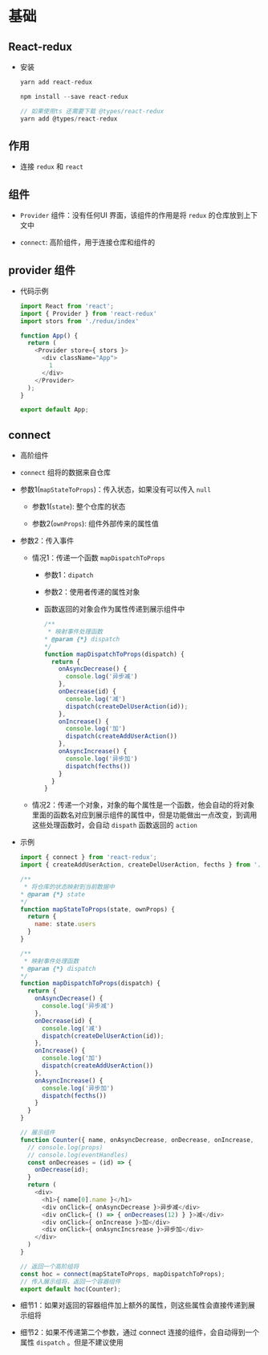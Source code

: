 # 基础

## React-redux

*   安装

    ```javascript
    yarn add react-redux
    ```

    ```javascript
    npm install --save react-redux

    // 如果使用ts 还需要下载 @types/react-redux
    yarn add @types/react-redux
    ```

## 作用

*   连接 `redux` 和 `react`

## 组件

*   `Provider` 组件：没有任何UI 界面，该组件的作用是将 `redux` 的仓库放到上下文中

*   `connect`: 高阶组件，用于连接仓库和组件的

## provider 组件

*   代码示例

    ```javascript
    import React from 'react';
    import { Provider } from 'react-redux'
    import stors from './redux/index'

    function App() {
      return (
        <Provider store={ stors }>
          <div className="App">
            1
          </div>
        </Provider>
      );
    }

    export default App;
    ```

## connect

*   高阶组件

*   `connect` 组将的数据来自仓库

*   参数1(`mapStateToProps`)：传入状态，如果没有可以传入 `null`

    *   参数1(`state`): 整个仓库的状态

    *   参数2(`ownProps`): 组件外部传来的属性值

*   参数2：传入事件

    *   情况1：传递一个函数 `mapDispatchToProps`

        *   参数1：`dipatch`

        *   参数2：使用者传递的属性对象

        *   函数返回的对象会作为属性传递到展示组件中

            ```javascript
            /**
             * 映射事件处理函数
            * @param {*} dispatch
            */
            function mapDispatchToProps(dispatch) {
              return {
                onAsyncDecrease() {
                  console.log('异步减')
                },
                onDecrease(id) {
                  console.log('减')
                  dispatch(createDelUserAction(id));
                },
                onIncrease() {
                  console.log('加')
                  dispatch(createAddUserAction())
                },
                onAsyncIncrease() {
                  console.log('异步加')
                  dispatch(fecths())
                }
              }
            }
            ```

    *   情况2：传递一个对象，对象的每个属性是一个函数，他会自动的将对象里面的函数名对应到展示组件的属性中，但是功能做出一点改变，到调用这些处理函数时，会自动 `dispath` 函数返回的 `action`

*   示例

    ```javascript
    import { connect } from 'react-redux';
    import { createAddUserAction, createDelUserAction, fecths } from './../redux/action/usersAction'

    /**
     * 将仓库的状态映射到当前数据中
    * @param {*} state
    */
    function mapStateToProps(state, ownProps) {
      return {
        name: state.users
      }
    }

    /**
     * 映射事件处理函数
    * @param {*} dispatch
    */
    function mapDispatchToProps(dispatch) {
      return {
        onAsyncDecrease() {
          console.log('异步减')
        },
        onDecrease(id) {
          console.log('减')
          dispatch(createDelUserAction(id));
        },
        onIncrease() {
          console.log('加')
          dispatch(createAddUserAction())
        },
        onAsyncIncrease() {
          console.log('异步加')
          dispatch(fecths())
        }
      }
    }

    // 展示组件
    function Counter({ name, onAsyncDecrease, onDecrease, onIncrease,   onAsyncIncsrease }) {
      // console.log(props)
      // console.log(eventHandles)
      const onDecreases = (id) => {
        onDecrease(id);
      }
      return (
        <div>
          <h1>{ name[0].name }</h1>
          <div onClick={ onAsyncDecrease }>异步减</div>
          <div onClick={ () => { onDecreases(12) } }>减</div>
          <div onClick={ onIncrease }>加</div>
          <div onClick={ onAsyncIncsrease }>异步加</div>
        </div>
      )
    }

    // 返回一个高阶组将
    const hoc = connect(mapStateToProps, mapDispatchToProps);
    // 传入展示组将，返回一个容器组件
    export default hoc(Counter);
    ```

*   细节1：如果对返回的容器组件加上额外的属性，则这些属性会直接传递到展示组将

*   细节2：如果不传递第二个参数，通过 connect 连接的组件，会自动得到一个属性 `dispatch` 。但是不建议使用
